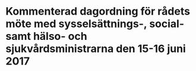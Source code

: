 # Kommenterad dagordning för rådets möte med sysselsättnings-, social- samt hälso- och sjukvårdsministrarna den 15-16 juni 2017


